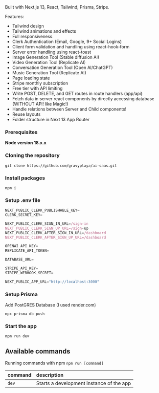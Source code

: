 Built with Next.js 13, React, Tailwind, Prisma, Stripe.

Features:

- Tailwind design
- Tailwind animations and effects
- Full responsiveness
- Clerk Authentication (Email, Google, 9+ Social Logins)
- Client form validation and handling using react-hook-form
- Server error handling using react-toast
- Image Generation Tool (Stable diffusion AI)
- Video Generation Tool (Replicate AI)
- Conversation Generation Tool (Open AI/ChatGPT)
- Music Generation Tool (Replicate AI)
- Page loading state
- Stripe monthly subscription
- Free tier with API limiting
- Write POST, DELETE, and GET routes in route handlers (app/api)
- Fetch data in server react components by directly accessing database (WITHOUT API! like Magic!)
- Handle relations between Server and Child components!
- Reuse layouts
- Folder structure in Next 13 App Router

### Prerequisites

**Node version 18.x.x**

### Cloning the repository

```shell
git clone https://github.com/gravyplaya/ai-saas.git
```

### Install packages

```shell
npm i
```

### Setup .env file

```js
NEXT_PUBLIC_CLERK_PUBLISHABLE_KEY=
CLERK_SECRET_KEY=

NEXT_PUBLIC_CLERK_SIGN_IN_URL=/sign-in
NEXT_PUBLIC_CLERK_SIGN_UP_URL=/sign-up
NEXT_PUBLIC_CLERK_AFTER_SIGN_IN_URL=/dashboard
NEXT_PUBLIC_CLERK_AFTER_SIGN_UP_URL=/dashboard

OPENAI_API_KEY=
REPLICATE_API_TOKEN=

DATABASE_URL=

STRIPE_API_KEY=
STRIPE_WEBHOOK_SECRET=

NEXT_PUBLIC_APP_URL="http://localhost:3000"
```

### Setup Prisma

Add PostGRES Database (I used render.com)

```shell
npx prisma db push

```

### Start the app

```shell
npm run dev
```

## Available commands

Running commands with npm `npm run [command]`

| command | description                              |
| :------ | :--------------------------------------- |
| `dev`   | Starts a development instance of the app |

